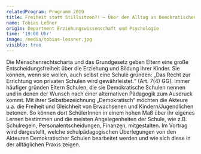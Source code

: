 ```yaml
---
relatedProgram: Programm 2019
title: Freiheit statt Stillsitzen?! – Über den Alltag an Demokratischen Schulen
name: Tobias Leßner
origin: Department Erziehungswissenschaft und Psychologie
time: '19:00 Uhr'
image: /media/tobias-lessner.jpg
visible: true
---
```

Die Menschenrechtscharta und das Grundgesetz geben Eltern eine große Entscheidungsfreiheit über die Erziehung und Bildung ihrer Kinder. Sie können, wenn sie wollen, auch selbst eine Schule gründen: „Das Recht zur Errichtung von privaten Schulen wird gewährleistet.“ (Art. 7(4) GG). Immer häufiger gründen Eltern Schulen, die sie Demokratische Schulen nennen und in denen der Wunsch nach einer alternativen Pädagogik zum Ausdruck kommt.
Mit ihrer Selbstbezeichnung „Demokratisch“ möchten die Akteure u.a. die Freiheit und Gleichheit von Erwachsenen und Kindern/Jugendlichen betonen. So können dort SchülerInnen in einem hohen Maß über ihr eigenes Lernen bestimmen und die meisten Angelegenheiten der Schule, wie z.B. Schulregeln, Personalentscheidungen, Finanzen, mitgestalten.
Im Vortrag wird dargestellt, welche schulpädagogischen Überlegungen von den Akteuren Demokratischer Schulen bearbeitet werden und wie sich diese in der alltäglichen Praxis zeigen.
